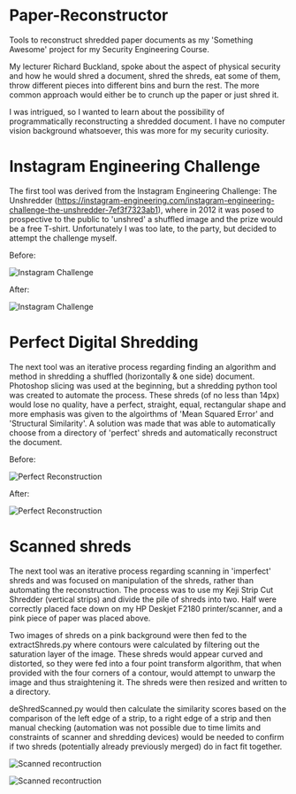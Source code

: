 # Paper-Reconstructor
Tools to reconstruct shredded paper documents as my 'Something Awesome' project for my Security Engineering Course.

My lecturer Richard Buckland, spoke about the aspect of physical security and how he would shred a document, shred the shreds, eat some of them, throw different pieces into different bins and burn the rest. The more common approach would either be to crunch up the paper or just shred it.

I was intrigued, so I wanted to learn about the possibility of programmatically reconstructing a shredded document. I have no computer vision background whatsoever, this was more for my security curiosity.


# Instagram Engineering Challenge
The first tool was derived from the Instagram Engineering Challenge: The Unshredder (https://instagram-engineering.com/instagram-engineering-challenge-the-unshredder-7ef3f7323ab1), where in 2012 it was posed to prospective to the public to 'unshred' a shuffled image and the prize would be a free T-shirt. Unfortunately I was too late, to the party, but decided to attempt the challenge myself.

Before:


![Instagram Challenge](https://raw.githubusercontent.com/sseanik/Paper-Reconstructor/master/testImages/insta.png "Instagram Challenge")


After:


![Instagram Challenge](https://raw.githubusercontent.com/sseanik/Paper-Reconstructor/master/testImages/instaChal.png "Instagram Challenge")


# Perfect Digital Shredding
The next tool was an iterative process regarding finding an algorithm and method in shredding a shuffled (horizontally & one side) document. Photoshop slicing was used at the beginning, but a shredding python tool was created to automate the process. These shreds (of no less than 14px) would lose no quality, have a perfect, straight, equal, rectangular shape and more emphasis was given to the algoirthms of 'Mean Squared Error' and 'Structural Similarity'. A solution was made that was able to automatically choose from a directory of 'perfect' shreds and automatically reconstruct the document.

Before:


![Perfect Reconstruction](https://raw.githubusercontent.com/sseanik/Paper-Reconstructor/master/testImages/setup.png
 "Perfect Reconstruction")


After:


![Perfect Reconstruction](https://raw.githubusercontent.com/sseanik/Paper-Reconstructor/master/testImages/recontructed.png "Perfect Reconstruction")

# Scanned shreds
The next tool was an iterative process regarding scanning in 'imperfect' shreds and was focused on manipulation of the shreds, rather than automating the reconstruction. The process was to use my Keji Strip Cut Shredder (vertical strips) and divide the pile of shreds into two. Half were correctly placed face down on my HP Deskjet F2180 printer/scanner, and a pink piece of paper was placed above. 


Two images of shreds on a pink background were then fed to the extractShreds.py where contours were calculated by filtering out the saturation layer of the image. These shreds would appear curved and distorted, so they were fed into a four point transform algorithm, that when provided with the four corners of a contour, would attempt to unwarp the image and thus straightening it. The shreds were then resized and written to a directory.


deShredScanned.py would then calculate the similarity scores based on the comparison of the left edge of a strip, to a right edge of a strip and then manual checking (automation was not possible due to time limits and constraints of scanner and shredding devices) would be needed to confirm if two shreds (potentially already previously merged) do in fact fit together.


![Scanned recontruction](https://raw.githubusercontent.com/sseanik/Paper-Reconstructor/master/testImages/photo.png "Scanned recontruction")


![Scanned recontruction](https://raw.githubusercontent.com/sseanik/Paper-Reconstructor/master/testImages/forreadme.png "Scanned recontruction")

